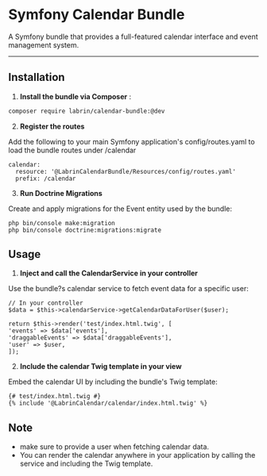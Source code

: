 # Symfony Calendar Bundle

A Symfony bundle that provides a full-featured calendar interface and event management system.

---

## Installation

1. **Install the bundle via Composer** :

```bash
composer require labrin/calendar-bundle:@dev
```
2. **Register the routes** 
 
Add the following to your main Symfony application's config/routes.yaml to load the bundle routes under /calendar
```
calendar:
  resource: '@LabrinCalendarBundle/Resources/config/routes.yaml'
  prefix: /calendar
  ```
3. **Run Doctrine Migrations**

Create and apply migrations for the Event entity used by the bundle:

```
php bin/console make:migration
php bin/console doctrine:migrations:migrate
```

## Usage
1. **Inject and call the CalendarService in your controller**

Use the bundle?s calendar service to fetch event data for a specific user:

```
// In your controller
$data = $this->calendarService->getCalendarDataForUser($user);

return $this->render('test/index.html.twig', [
'events' => $data['events'],
'draggableEvents' => $data['draggableEvents'],
'user' => $user,
]);
```
2. **Include the calendar Twig template in your view**

Embed the calendar UI by including the bundle's Twig template:

```
{# test/index.html.twig #}
{% include '@LabrinCalendar/calendar/index.html.twig' %}
```
## Note
- make sure to provide a user when fetching calendar data.
- You can render the calendar anywhere in your application by calling the service and including the Twig template.